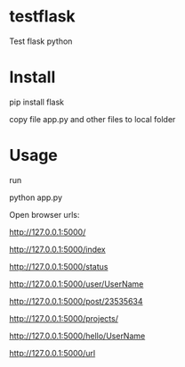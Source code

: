 # testflask
Test flask python

# Install

pip install flask

copy file app.py and other files to local folder

# Usage

run

python app.py

Open browser urls: 

http://127.0.0.1:5000/

http://127.0.0.1:5000/index

http://127.0.0.1:5000/status

http://127.0.0.1:5000/user/UserName

http://127.0.0.1:5000/post/23535634

http://127.0.0.1:5000/projects/

http://127.0.0.1:5000/hello/UserName

http://127.0.0.1:5000/url
